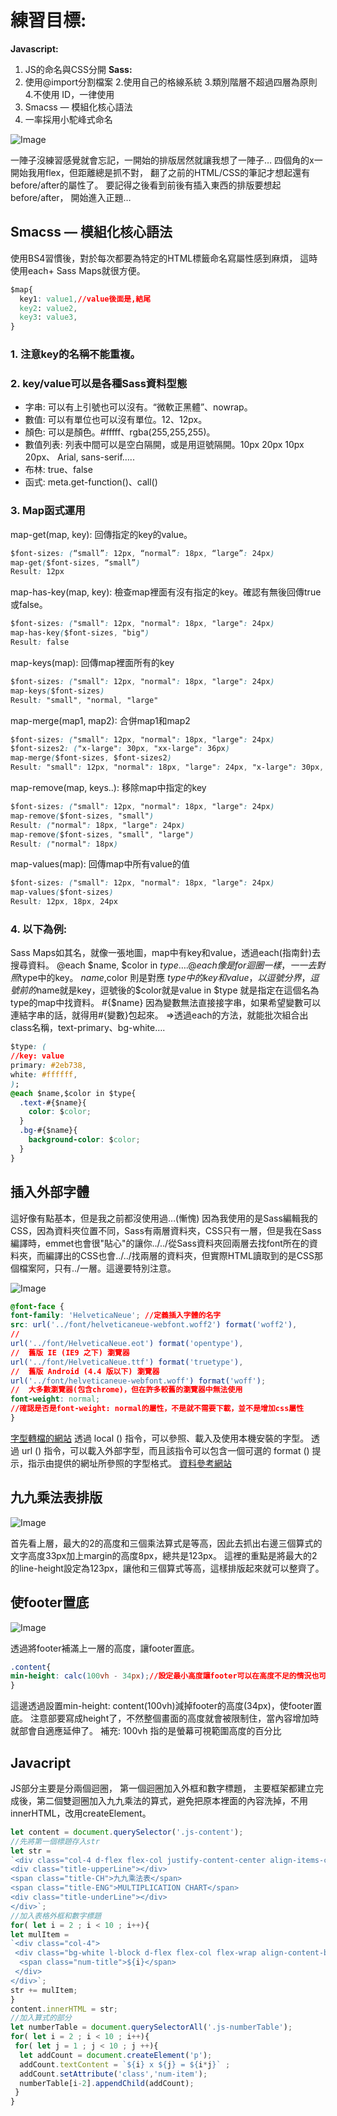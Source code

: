# 練習目標:
**Javascript:**
1. JS的命名與CSS分開
**Sass:**
1. 使用@import分割檔案
2.使用自己的格線系統
3.類別階層不超過四層為原則
4.不使用 ID，一律使用
5. Smacss — 模組化核心語法
6. 一率採用小駝峰式命名


![Image](https://miro.medium.com/max/527/1*UKh02viS_-Roi-yL-ARpzw.png)

一陣子沒練習感覺就會忘記，一開始的排版居然就讓我想了一陣子…
四個角的x一開始我用flex，但距離總是抓不對，
翻了之前的HTML/CSS的筆記才想起還有before/after的屬性了。
要記得之後看到前後有插入東西的排版要想起before/after，
開始進入正題…
## Smacss — 模組化核心語法
使用BS4習慣後，對於每次都要為特定的HTML標籤命名寫屬性感到麻煩，
這時使用each+ Sass Maps就很方便。

```css
$map{
  key1: value1,//value後面是,結尾
  key2: value2,
  key3: value3,
}
```
### 1. 注意key的名稱不能重複。
### 2. key/value可以是各種Sass資料型態
  - 字串: 可以有上引號也可以沒有。“微軟正黑體”、nowrap。
  - 數值: 可以有單位也可以沒有單位。12、12px。
  - 顏色: 可以是顏色。#fffff、rgba(255,255,255)。
  - 數值列表: 列表中間可以是空白隔開，或是用逗號隔開。10px 20px 10px 20px、 Arial, sans-serif…..
  - 布林: true、false
  - 函式: meta.get-function()、call()
### 3. Map函式運用

map-get(map, key): 回傳指定的key的value。
```css
$font-sizes: (“small”: 12px, “normal”: 18px, “large”: 24px)
map-get($font-sizes, “small”)
Result: 12px
```
map-has-key(map, key): 檢查map裡面有沒有指定的key。確認有無後回傳true或false。
```css
$font-sizes: ("small": 12px, "normal": 18px, "large": 24px)
map-has-key($font-sizes, "big")
Result: false
```

map-keys(map): 回傳map裡面所有的key

```css
$font-sizes: ("small": 12px, "normal": 18px, "large": 24px)
map-keys($font-sizes)
Result: "small", "normal, "large"
```

map-merge(map1, map2): 合併map1和map2

```css
$font-sizes: ("small": 12px, "normal": 18px, "large": 24px)
$font-sizes2: ("x-large": 30px, "xx-large": 36px)
map-merge($font-sizes, $font-sizes2)
Result: "small": 12px, "normal": 18px, "large": 24px, "x-large": 30px, "xx-large": 36px
```

map-remove(map, keys..): 移除map中指定的key
```css
$font-sizes: ("small": 12px, "normal": 18px, "large": 24px)
map-remove($font-sizes, "small")
Result: ("normal": 18px, "large": 24px)
map-remove($font-sizes, "small", "large")
Result: ("normal": 18px)
```

map-values(map): 回傳map中所有value的值
```css
$font-sizes: ("small": 12px, "normal": 18px, "large": 24px)
map-values($font-sizes)
Result: 12px, 18px, 24px
```

### 4. 以下為例:
Sass Maps如其名，就像一張地圖，map中有key和value，透過each(指南針)去搜尋資料。
@each $name, $color in $type {….}
@each像是for迴圈一樣，一一去對照$type中的key。
$name,$color 則是對應 $type中的key和value，以逗號分界，逗號前的$name就是key，逗號後的$color就是value
in $type 就是指定在這個名為type的map中找資料。
#{$name} 因為變數無法直接接字串，如果希望變數可以連結字串的話，就得用#{變數}包起來。
=>透過each的方法，就能批次組合出class名稱，text-primary、bg-white….
```css
$type: (
//key: value
primary: #2eb738,
white: #ffffff,
);
@each $name,$color in $type{
  .text-#{$name}{
    color: $color;
  }
  .bg-#{$name}{
    background-color: $color;
  }
}
```

## 插入外部字體
這好像有點基本，但是我之前都沒使用過…(慚愧)
因為我使用的是Sass編輯我的CSS，因為資料夾位置不同，Sass有兩層資料夾，CSS只有一層，但是我在Sass編譯時，emmet也會很"貼心"的讓你../../從Sass資料夾回兩層去找font所在的資料夾，而編譯出的CSS也會../../找兩層的資料夾，但實際HTML讀取到的是CSS那個檔案阿，只有../一層。這邊要特別注意。

![Image](https://miro.medium.com/max/2648/1*Qc94zEdYUSUYESpQXdRXrQ.png)
```css
@font-face {
font-family: 'HelveticaNeue'; //定義插入字體的名字
src: url('../font/helveticaneue-webfont.woff2') format('woff2'),
// 
url('../font/HelveticaNeue.eot') format('opentype'),
//  舊版 IE (IE9 之下) 瀏覽器
url('../font/HelveticaNeue.ttf') format('truetype'), 
//  舊版 Android (4.4 版以下) 瀏覽器
url('../font/helveticaneue-webfont.woff') format('woff');
//  大多數瀏覽器(包含chrome)，但在許多較舊的瀏覽器中無法使用
font-weight: normal;
//確認是否是font-weight: normal的屬性，不是就不需要下載，並不是增加css屬性
}
```
[字型轉檔的網站](https://cloudconvert.com/)
透過 local () 指令，可以參照、載入及使用本機安裝的字型。
透過 url () 指令，可以載入外部字型，而且該指令可以包含一個可選的 format () 提示，指示由提供的網址所參照的字型格式。
[資料參考網站](https://developers.google.com/web/fundamentals/performance/optimizing-content-efficiency/webfont-optimization?hl=zh-tw)

## 九九乘法表排版

![Image](https://miro.medium.com/max/530/1*Us-K4TN7OqjkaOeSR2T5zA.png)

首先看上層，最大的2的高度和三個乘法算式是等高，因此去抓出右邊三個算式的文字高度33px加上margin的高度8px，總共是123px。
這裡的重點是將最大的2的line-height設定為123px，讓他和三個算式等高，這樣排版起來就可以整齊了。
## 使footer置底

![Image](https://miro.medium.com/max/2870/1*OuIng8CzPtaDsZn3nBo22w.png)

透過將footer補滿上一層的高度，讓footer置底。
```css
.content{
min-height: calc(100vh - 34px);//設定最小高度讓footer可以在高度不足的情況也可以置底
}
```
這邊透過設置min-height: content(100vh)減掉footer的高度(34px)，使footer置底。
注意部要寫成height了，不然整個畫面的高度就會被限制住，當內容增加時就部會自適應延伸了。
補充: 100vh 指的是螢幕可視範圍高度的百分比

## Javacript
JS部分主要是分兩個迴圈，
第一個迴圈加入外框和數字標題，
主要框架都建立完成後，第二個雙迴圈加入九九乘法的算式，避免把原本裡面的內容洗掉，不用innerHTML，改用createElement。
```javascript
let content = document.querySelector('.js-content');
//先將第一個標題存入str
let str =
`<div class="col-4 d-flex flex-col justify-content-center align-items-center mb-4">
<div class="title-upperLine"></div>
<span class="title-CH">九九乘法表</span>
<span class="title-ENG">MULTIPLICATION CHART</span>
<div class="title-underLine"></div>
</div>`;
//加入表格外框和數字標題
for( let i = 2 ; i < 10 ; i++){
let mulItem =
`<div class="col-4">
 <div class="bg-white l-block d-flex flex-col flex-wrap align-content-between js-numberTable">
  <span class="num-title">${i}</span>
 </div>
</div>`;
str += mulItem;
}
content.innerHTML = str;
//加入算式的部分
let numberTable = document.querySelectorAll('.js-numberTable');
for( let i = 2 ; i < 10 ; i++){
 for( let j = 1 ; j < 10 ; j ++){
  let addCount = document.createElement('p');
  addCount.textContent = `${i} x ${j} = ${i*j}` ;
  addCount.setAttribute('class','num-item');
  numberTable[i-2].appendChild(addCount);
 }
}
```
